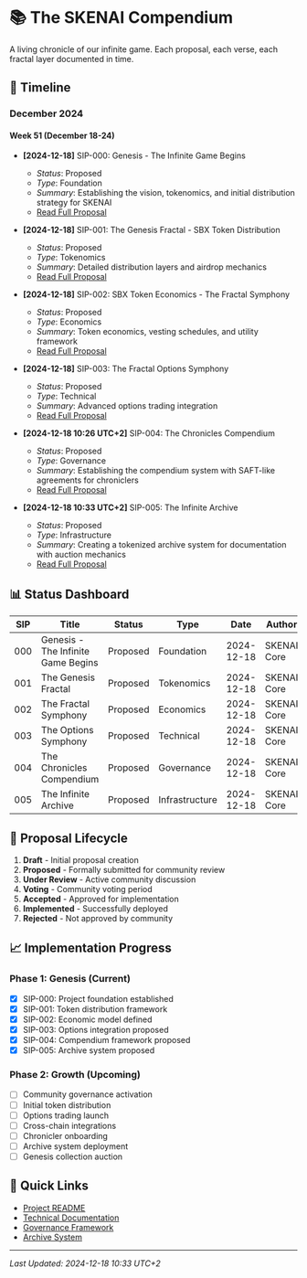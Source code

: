 # 📚 The SKENAI Compendium

A living chronicle of our infinite game. Each proposal, each verse, each fractal layer documented in time.

## 📅 Timeline

### December 2024

#### Week 51 (December 18-24)
- **[2024-12-18]** SIP-000: Genesis - The Infinite Game Begins
  - *Status*: Proposed
  - *Type*: Foundation
  - *Summary*: Establishing the vision, tokenomics, and initial distribution strategy for SKENAI
  - [Read Full Proposal](./proposals/000_genesis_whitelist.md)

- **[2024-12-18]** SIP-001: The Genesis Fractal - SBX Token Distribution
  - *Status*: Proposed
  - *Type*: Tokenomics
  - *Summary*: Detailed distribution layers and airdrop mechanics
  - [Read Full Proposal](./proposals/001_sbx_genesis_distribution.md)

- **[2024-12-18]** SIP-002: SBX Token Economics - The Fractal Symphony
  - *Status*: Proposed
  - *Type*: Economics
  - *Summary*: Token economics, vesting schedules, and utility framework
  - [Read Full Proposal](./proposals/002_sbx_tokenomics.md)

- **[2024-12-18]** SIP-003: The Fractal Options Symphony
  - *Status*: Proposed
  - *Type*: Technical
  - *Summary*: Advanced options trading integration
  - [Read Full Proposal](./proposals/003_options_trading_integration.md)

- **[2024-12-18 10:26 UTC+2]** SIP-004: The Chronicles Compendium
  - *Status*: Proposed
  - *Type*: Governance
  - *Summary*: Establishing the compendium system with SAFT-like agreements for chroniclers
  - [Read Full Proposal](./proposals/004_compendium_chronicles.md)

- **[2024-12-18 10:33 UTC+2]** SIP-005: The Infinite Archive
  - *Status*: Proposed
  - *Type*: Infrastructure
  - *Summary*: Creating a tokenized archive system for documentation with auction mechanics
  - [Read Full Proposal](./proposals/005_infinite_archive.md)

## 📊 Status Dashboard

| SIP | Title | Status | Type | Date | Author |
|-----|--------|--------|------|------|---------|
| 000 | Genesis - The Infinite Game Begins | Proposed | Foundation | 2024-12-18 | SKENAI Core |
| 001 | The Genesis Fractal | Proposed | Tokenomics | 2024-12-18 | SKENAI Core |
| 002 | The Fractal Symphony | Proposed | Economics | 2024-12-18 | SKENAI Core |
| 003 | The Options Symphony | Proposed | Technical | 2024-12-18 | SKENAI Core |
| 004 | The Chronicles Compendium | Proposed | Governance | 2024-12-18 | SKENAI Core |
| 005 | The Infinite Archive | Proposed | Infrastructure | 2024-12-18 | SKENAI Core |

## 🔄 Proposal Lifecycle

1. **Draft** - Initial proposal creation
2. **Proposed** - Formally submitted for community review
3. **Under Review** - Active community discussion
4. **Voting** - Community voting period
5. **Accepted** - Approved for implementation
6. **Implemented** - Successfully deployed
7. **Rejected** - Not approved by community

## 📈 Implementation Progress

### Phase 1: Genesis (Current)
- [x] SIP-000: Project foundation established
- [x] SIP-001: Token distribution framework
- [x] SIP-002: Economic model defined
- [x] SIP-003: Options integration proposed
- [x] SIP-004: Compendium framework proposed
- [x] SIP-005: Archive system proposed

### Phase 2: Growth (Upcoming)
- [ ] Community governance activation
- [ ] Initial token distribution
- [ ] Options trading launch
- [ ] Cross-chain integrations
- [ ] Chronicler onboarding
- [ ] Archive system deployment
- [ ] Genesis collection auction

## 🔗 Quick Links
- [Project README](../README.md)
- [Technical Documentation](../docs/)
- [Governance Framework](./README.md)
- [Archive System](./proposals/005_infinite_archive.md)

---

*Last Updated: 2024-12-18 10:33 UTC+2*
